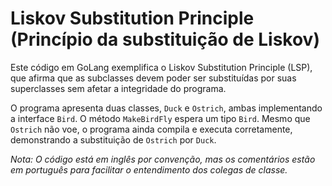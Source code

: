 # Liskov Substitution Principle (Princípio da substituição de Liskov)

Este código em GoLang exemplifica o Liskov Substitution Principle (LSP), que afirma que as subclasses devem poder ser substituídas por suas superclasses sem afetar a integridade do programa.

O programa apresenta duas classes, `Duck` e `Ostrich`, ambas implementando a interface `Bird`. O método `MakeBirdFly` espera um tipo `Bird`. Mesmo que `Ostrich` não voe, o programa ainda compila e executa corretamente, demonstrando a substituição de `Ostrich` por `Duck`.

*Nota: O código está em inglês por convenção, mas os comentários estão em português para facilitar o entendimento dos colegas de classe.*
